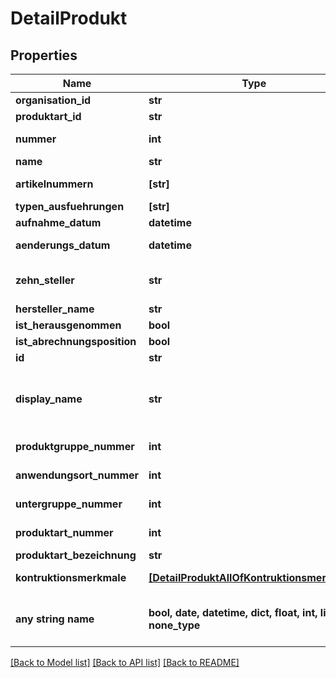 # DetailProdukt


## Properties
Name | Type | Description | Notes
------------ | ------------- | ------------- | -------------
**organisation_id** | **str** | TODO | [optional] 
**produktart_id** | **str** | ID der Produktart | [optional] 
**nummer** | **int** | Fortlaufende Produktnummer | [optional] 
**name** | **str** | Name des Produkts | [optional] 
**artikelnummern** | **[str]** | Liste von Artikelnummern | [optional] 
**typen_ausfuehrungen** | **[str]** |  | [optional] 
**aufnahme_datum** | **datetime** | Aufnahmedatum | [optional] 
**aenderungs_datum** | **datetime** | Datum der letzten Änderung | [optional] 
**zehn_steller** | **str** | Der Zehnsteller ist ein ID-System im Hilfsmittelverzeichnis | [optional] 
**hersteller_name** | **str** | Name des Herstellers | [optional] 
**ist_herausgenommen** | **bool** | TODO | [optional] 
**ist_abrechnungsposition** | **bool** | TODO | [optional] 
**id** | **str** | ID des Produkts | [optional] 
**display_name** | **str** | Angezeigter Name des Produkts (Kombination aus Zehnsteller und Name) | [optional] 
**produktgruppe_nummer** | **int** | Nummer der Produktgruppe | [optional] 
**anwendungsort_nummer** | **int** | Nummer des Anwendungsortes | [optional] 
**untergruppe_nummer** | **int** | Nummer der Untergruppe | [optional] 
**produktart_nummer** | **int** | Nummer der Produktart | [optional] 
**produktart_bezeichnung** | **str** | Name der Produktart | [optional] 
**kontruktionsmerkmale** | [**[DetailProduktAllOfKontruktionsmerkmale]**](DetailProduktAllOfKontruktionsmerkmale.md) | Liste an Produkteigenschaften | [optional] 
**any string name** | **bool, date, datetime, dict, float, int, list, str, none_type** | any string name can be used but the value must be the correct type | [optional]

[[Back to Model list]](../README.md#documentation-for-models) [[Back to API list]](../README.md#documentation-for-api-endpoints) [[Back to README]](../README.md)


